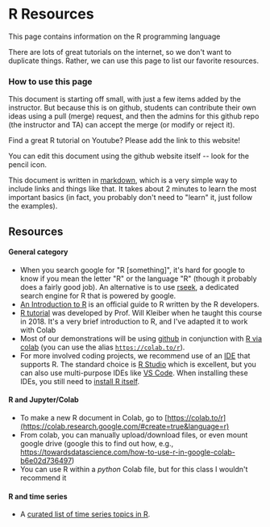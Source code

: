 # R Resources

This page contains information on the R programming language

There are lots of great tutorials on the internet, so we don't want to duplicate things. Rather, we can use this page to list our favorite resources.


### How to use this page

This document is starting off small, with just a few items added by the instructor. But because this is on github, students can contribute their own ideas using a pull (merge) request, and then the admins for this github repo (the instructor and TA) can accept the merge (or modify or reject it).

Find a great R tutorial on Youtube? Please add the link to this website!

You can edit this document using the github website itself -- look for the pencil icon.

This document is written in [markdown](https://en.wikipedia.org/wiki/Markdown), which is a very simple way to include links and things like that. It takes about 2 minutes to learn the most important basics (in fact, you probably don't need to "learn" it, just follow the examples).

## Resources

#### General category

- When you search google for "R [something]", it's hard for google to know if you mean the letter "R" or the language "R" (though it probably does a fairly good job).  An alternative is to use [rseek](https://rseek.org/), a dedicated search engine for R that is powered by google.
- [An Introduction to R](https://cran.r-project.org/doc/manuals/R-intro.pdf) is an official guide to R written by the R developers.
- [R tutorial](Code/R_tutorial.ipynb) was developed by Prof. Will Kleiber when he taught this course in 2018. It's a very brief introduction to R, and I've adapted it to work with Colab
- Most of our demonstrations will be using [github](http://github.com) in conjunction with [R via colab](https://colab.research.google.com/#create=true&language=r) (you can use the alias [`https://colab.to/r`](https://colab.to/r)).
- For more involved coding projects, we recommend use of an [IDE](https://en.wikipedia.org/wiki/Integrated_development_environment) that supports R. The standard choice is [R Studio](https://www.rstudio.com/) which is excellent, but you can also use multi-purpose IDEs like [VS Code](https://code.visualstudio.com/).  When installing these IDEs, you still need to [install R itself](https://cran.r-project.org/bin).


#### R and Jupyter/Colab
- To make a new R document in Colab, go to [https://colab.to/r](https://colab.research.google.com/#create=true&language=r)
- From colab, you can manually upload/download files, or even mount google drive (google this to find out how, e.g., https://towardsdatascience.com/how-to-use-r-in-google-colab-b6e02d736497)
- You can use R within a *python* Colab file, but for this class I wouldn't recommend it


#### R and time series
- A [curated list of time series topics in R](https://cran.r-project.org/web/views/TimeSeries.html).
